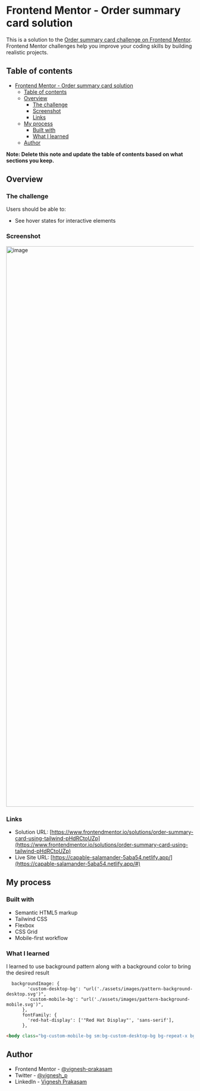 # Frontend Mentor - Order summary card solution

This is a solution to the [Order summary card challenge on Frontend Mentor](https://www.frontendmentor.io/challenges/order-summary-component-QlPmajDUj). Frontend Mentor challenges help you improve your coding skills by building realistic projects. 

## Table of contents

- [Frontend Mentor - Order summary card solution](#frontend-mentor---order-summary-card-solution)
  - [Table of contents](#table-of-contents)
  - [Overview](#overview)
    - [The challenge](#the-challenge)
    - [Screenshot](#screenshot)
    - [Links](#links)
  - [My process](#my-process)
    - [Built with](#built-with)
    - [What I learned](#what-i-learned)
  - [Author](#author)

**Note: Delete this note and update the table of contents based on what sections you keep.**

## Overview

### The challenge

Users should be able to:

- See hover states for interactive elements

### Screenshot

<img width="1502" alt="image" src="https://github.com/user-attachments/assets/ea1355f8-3c0b-4cef-9982-2fe29a095c7f">


### Links

- Solution URL: [https://www.frontendmentor.io/solutions/order-summary-card-using-tailwind-pHdRCtoUZp](https://www.frontendmentor.io/solutions/order-summary-card-using-tailwind-pHdRCtoUZp)
- Live Site URL: [https://capable-salamander-5aba54.netlify.app/](https://capable-salamander-5aba54.netlify.app/#)

## My process

### Built with

- Semantic HTML5 markup
- Tailwind CSS
- Flexbox
- CSS Grid
- Mobile-first workflow


### What I learned

I learned to use background pattern along with a background color to bring the desired result

```
  backgroundImage: {
        'custom-desktop-bg': "url('./assets/images/pattern-background-desktop.svg')",
        'custom-mobile-bg': "url('./assets/images/pattern-background-mobile.svg')",
      },
      fontFamily: {
        'red-hat-display': ['"Red Hat Display"', 'sans-serif'],
      },
```

```html
<body class="bg-custom-mobile-bg sm:bg-custom-desktop-bg bg-repeat-x bg-primary-pale font-red-hat-display">
```


## Author

- Frontend Mentor - [@vignesh-prakasam](https://www.frontendmentor.io/profile/vignesh-prakasam)
- Twitter - [@vignesh_p](https://www.twitter.com/vignesh_p)
- LinkedIn - [Vignesh Prakasam](https://www.linkedin.com/in/vprakasam/)



